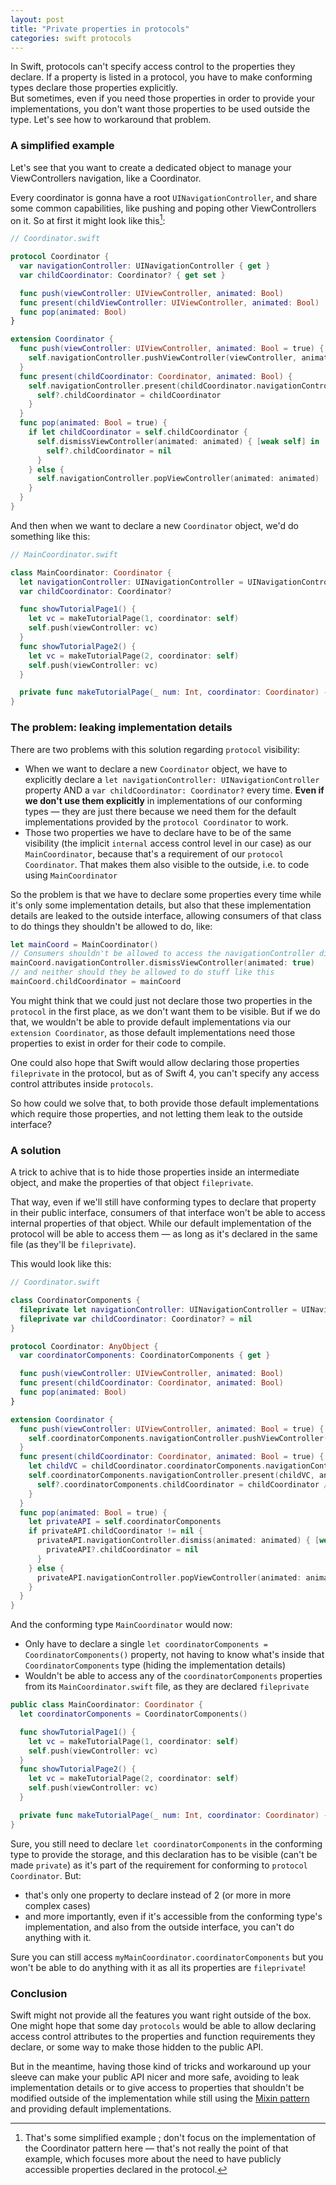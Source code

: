 ```yaml
---
layout: post
title: "Private properties in protocols"
categories: swift protocols
---
```


In Swift, protocols can't specify access control to the properties they declare. If a property is listed in a protocol, you have to make conforming types declare those properties explicitly.  
But sometimes, even if you need those properties in order to provide your implementations, you don't want those properties to be used outside the type. Let's see how to workaround that problem.

### A simplified example

Let's see that you want to create a dedicated object to manage your ViewControllers navigation, like a Coordinator.

Every coordinator is gonna have a root `UINavigationController`, and share some common capabilities, like pushing and poping other ViewControllers on it. So at first it might look like this[^1]:

```swift
// Coordinator.swift

protocol Coordinator {
  var navigationController: UINavigationController { get }
  var childCoordinator: Coordinator? { get set }

  func push(viewController: UIViewController, animated: Bool)
  func present(childViewController: UIViewController, animated: Bool)
  func pop(animated: Bool)
}

extension Coordinator {
  func push(viewController: UIViewController, animated: Bool = true) {
    self.navigationController.pushViewController(viewController, animated: animated)
  }
  func present(childCoordinator: Coordinator, animated: Bool) {
    self.navigationController.present(childCoordinator.navigationController, animated: animated) { [weak self] in
      self?.childCoordinator = childCoordinator
    }
  }
  func pop(animated: Bool = true) {
    if let childCoordinator = self.childCoordinator {
      self.dismissViewController(animated: animated) { [weak self] in
        self?.childCoordinator = nil
      }
    } else {
      self.navigationController.popViewController(animated: animated)
    }
  }
}
```

And then when we want to declare a new `Coordinator` object, we'd do something like this:

```swift
// MainCoordinator.swift

class MainCoordinator: Coordinator {
  let navigationController: UINavigationController = UINavigationController()
  var childCoordinator: Coordinator?

  func showTutorialPage1() {
    let vc = makeTutorialPage(1, coordinator: self)
    self.push(viewController: vc)
  }
  func showTutorialPage2() {
    let vc = makeTutorialPage(2, coordinator: self)
    self.push(viewController: vc)
  }

  private func makeTutorialPage(_ num: Int, coordinator: Coordinator) -> UIViewController { … }
}
```

[^1]: That's some simplified example ; don't focus on the implementation of the Coordinator pattern here — that's not really the point of that example, which focuses more about the need to have publicly accessible properties declared in the protocol.

### The problem: leaking implementation details

There are two problems with this solution regarding `protocol` visibility:

* When we want to declare a new `Coordinator` object, we have to explicitly declare a `let navigationController: UINavigationController` property AND a `var childCoordinator: Coordinator?` every time. **Even if we don't use them explicitly** in implementations of our conforming types — they are just there because we need them for the default implementations provided by the `protocol Coordinator` to work.
* Those two properties we have to declare have to be of the same visibility (the implicit `internal` access control level in our case) as our `MainCoordinator`, because that's a requirement of our `protocol Coordinator`. That makes them also visible to the outside, i.e. to code using `MainCoordinator`

So the problem is that we have to declare some properties every time while it's only some implementation details, but also that these implementation details are leaked to the outside interface, allowing consumers of that class to do things they shouldn't be allowed to do, like:

```swift
let mainCoord = MainCoordinator()
// Consumers shouldn't be allowed to access the navigationController directly but they can
mainCoord.navigationController.dismissViewController(animated: true)
// and neither should they be allowed to do stuff like this
mainCoord.childCoordinator = mainCoord
```

You might think that we could just not declare those two properties in the `protocol` in the first place, as we don't want them to be visible. But if we do that, we wouldn't be able to provide default implementations via our `extension Coordinator`, as those default implementations need those properties to exist in order for their code to compile.

One could also hope that Swift would allow declaring those properties `fileprivate` in the protocol, but as of Swift 4, you can't specify any access control attributes inside `protocols`.

So how could we solve that, to both provide those default implementations which require those properties, and not letting them leak to the outside interface?

### A solution

A trick to achive that is to hide those properties inside an intermediate object, and make the properties of that object `fileprivate`.

That way, even if we'll still have conforming types to declare that property in their public interface, consumers of that interface won't be able to access internal properties of that object. While our default implementation of the protocol will be able to access them — as long as it's declared in the same file (as they'll be `fileprivate`).

This would look like this:

```swift
// Coordinator.swift

class CoordinatorComponents {
  fileprivate let navigationController: UINavigationController = UINavigationController()
  fileprivate var childCoordinator: Coordinator? = nil
}

protocol Coordinator: AnyObject {
  var coordinatorComponents: CoordinatorComponents { get }

  func push(viewController: UIViewController, animated: Bool)
  func present(childCoordinator: Coordinator, animated: Bool)
  func pop(animated: Bool)
}

extension Coordinator {
  func push(viewController: UIViewController, animated: Bool = true) {
    self.coordinatorComponents.navigationController.pushViewController(viewController, animated: animated)
  }
  func present(childCoordinator: Coordinator, animated: Bool = true) {
    let childVC = childCoordinator.coordinatorComponents.navigationController
    self.coordinatorComponents.navigationController.present(childVC, animated: animated) { [weak self] in
      self?.coordinatorComponents.childCoordinator = childCoordinator // retain the child strongly
    }
  }
  func pop(animated: Bool = true) {
    let privateAPI = self.coordinatorComponents
    if privateAPI.childCoordinator != nil {
      privateAPI.navigationController.dismiss(animated: animated) { [weak privateAPI] in
        privateAPI?.childCoordinator = nil
      }
    } else {
      privateAPI.navigationController.popViewController(animated: animated)
    }
  }
}
```

And the conforming type `MainCoordinator` would now:

* Only have to declare a single `let coordinatorComponents = CoordinatorComponents()` property, not having to know what's inside that `CoordinatorComponents` type (hiding the implementation details)
* Wouldn't be able to access any of the `coordinatorComponents` properties from its `MainCoordinator.swift` file, as they are declared `fileprivate`

```swift
public class MainCoordinator: Coordinator {
  let coordinatorComponents = CoordinatorComponents()

  func showTutorialPage1() {
    let vc = makeTutorialPage(1, coordinator: self)
    self.push(viewController: vc)
  }
  func showTutorialPage2() {
    let vc = makeTutorialPage(2, coordinator: self)
    self.push(viewController: vc)
  }

  private func makeTutorialPage(_ num: Int, coordinator: Coordinator) -> UIViewController { … }
}
```

Sure, you still need to declare `let coordinatorComponents` in the conforming type to provide the storage, and this declaration has to be visible (can't be made `private`) as it's part of the requirement for conforming to `protocol Coordinator`. But:

* that's only one property to declare instead of 2 (or more in more complex cases)
* and more importantly, even if it's accessible from the conforming type's implementation, and also from the outside interface, you can't do anything with it.

Sure you can still access `myMainCoordinator.coordinatorComponents` but you won't be able to do anything with it as all its properties are `fileprivate`!

### Conclusion

Swift might not provide all the features you want right outside of the box. One might hope that some day `protocols` would be able to allow declaring access control attributes to the properties and function requirements they declare, or some way to make those hidden to the public API.

But in the meantime, having those kind of tricks and workaround up your sleeve can make your public API nicer and more safe, avoiding to leak implementation details or to give access to properties that shouldn't be modified outside of the implementation while still using the [Mixin pattern](/swift/protocol/2015/11/08/mixins-over-inheritance/) and providing default implementations.
